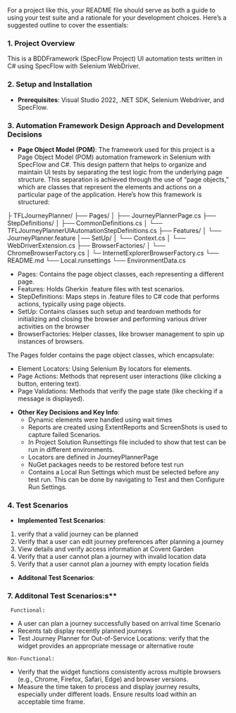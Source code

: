 ﻿For a project like this, your README file should serve as both a guide to using your test suite and a rationale for your development choices. Here’s a suggested outline to cover the essentials:

### 1. **Project Overview**
   This is a BDDFramework (SpecFlow Project) UI automation tests written in C# using SpecFlow with Selenium WebDriver.

### 2. **Setup and Installation**
   - **Prerequisites**: Visual Studio 2022, .NET SDK, Selenium Webdriver, and SpecFlow.

### 3. **Automation Framework Design Approach and Development Decisions**
   - **Page Object Model (POM)**: The framework used for this project is a Page Object Model (POM) automation framework in Selenium with SpecFlow and C#. This design pattern that helps to organize and maintain UI tests by separating the test logic from the underlying page structure. This separation is achieved through the use of “page objects,” which are classes that represent the elements and actions on a particular page of the application. Here’s how this framework is structured:
   
├ TFLJourneyPlanner/
├── Pages/
│   ├── JourneyPlannerPage.cs
├── StepDefinitions/
│   ├── CommonDefinitions.cs
│   └── TFLJourneyPlannerUIAutomationStepDefinitions.cs
├── Features/
│   └── JourneyPlanner.feature
│── SetUp/
│   └── Context.cs
│   └── WebDriverExtension.cs
├── BrowserFactories/
│   └── ChromeBrowserFactory.cs
│    └─ InternetExplorerBrowserFactory.cs
└── README.md
└── Local.runsettings
└── EnvironmentData.cs


* Pages: Contains the page object classes, each representing a different page.
* Features: Holds Gherkin .feature files with test scenarios.
* StepDefinitions: Maps steps in .feature files to C# code that performs actions, typically using page objects.
* SetUp: Contains classes such setup and teardown methods for initializing and closing the browser and performing various driver activities on the browser
* BrowserFactories: Helper classes, like browser management to spin up instances of browsers.

The Pages folder contains the page object classes, which encapsulate:

* Element Locators: Using Selenium By locators for elements.
* Page Actions: Methods that represent user interactions (like clicking a button, entering text).
* Page Validations: Methods that verify the page state (like checking if a message is displayed).

- **Other Key Decisions and Key Info**:
     - Dynamic elements were handled using wait times
     - Reports are created using ExtentReports and ScreenShots is used to capture failed Scenarios. 
     - In Project Solution Runsettings file included to show that test can be run in different environments. 
     - Locators are defined in JourneyPlannerPage 
     - NuGet packages needs to be restored before test run 
     - Contains a Local Run Settings which must be selected before any test run. This can be done by navigating to Test and then Configure Run Settings.
   

### 4. **Test Scenarios**
   - **Implemented Test Scenarios**: 
   1. verify that a valid journey can be planned 
   2. Verify that a user can edit journey preferences after planning a journey
   3. View details and verify access information at Covent Garden 
   4. Verify that a user cannot plan a journey with invalid location data
   5. Verify that a user cannot plan a journey with empty location fields

   - **Additonal Test Scenarios**: 

   
### 7. **Additonal Test Scenarios**:s**
     Functional: 
   - A user can plan a journey successfully based on arrival time Scenario
   - Recents tab display recently planned journeys
   - Test Journey Planner for Out-of-Service Locations: verify that the widget provides an appropriate message or alternative route
   
    Non-Functional:
   - Verify that the widget functions consistently across multiple browsers (e.g., Chrome, Firefox, Safari, Edge) and browser versions.
   - Measure the time taken to process and display journey results, especially under different loads. Ensure results load within an acceptable time frame.


